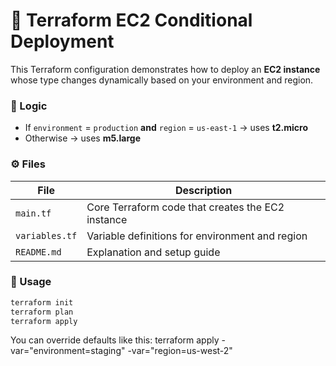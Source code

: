 # 🧱 Terraform EC2 Conditional Deployment

This Terraform configuration demonstrates how to deploy an **EC2 instance** whose type changes dynamically based on your environment and region.

### 🧩 Logic
- If `environment` = `production` **and** `region` = `us-east-1` → uses **t2.micro**
- Otherwise → uses **m5.large**

### ⚙️ Files
| File | Description |
|------|--------------|
| `main.tf` | Core Terraform code that creates the EC2 instance |
| `variables.tf` | Variable definitions for environment and region |
| `README.md` | Explanation and setup guide |

### 🚀 Usage
```bash
terraform init
terraform plan
terraform apply
```

You can override defaults like this:
terraform apply -var="environment=staging" -var="region=us-west-2"
